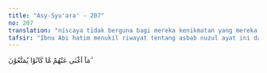 ```yaml
---
title: "Asy-Syu'ara' - 207"
no: 207
translation: "niscaya tidak berguna bagi mereka kenikmatan yang mereka rasakan."
tafsir: "Ibnu Abi hatim menukil riwayat tentang asbab nuzul ayat ini dari Abu Yahdham bahwa Rasulullah terlihat dalam keadaan bingung, kemudian para sahabat bertanya kepadanya apa sebab beliau bingung. Rasulullah menjawab bahwa beliau melihat musuh-musuhnya sesudah beliau wafat dari umatnya sendiri, maka turunlah ayat 205 Surah asy-Syu'ara', dan kebingungan Rasul akhirnya sirna.\n\nMelalui ayat-ayat ini, Allah memperingatkan orang-orang musyrik Mekah tentang azab-Nya dengan berfirman, \"Hai orang-orang musyrik, apakah kamu ingin mengalami nasib seperti yang dialami oleh umat-umat terdahulu? Mereka telah diberi kesenangan hidup, kekuatan tubuh, dan kesanggupan memakmurkan negeri mereka. Mereka mengira bahwa kebahagiaan, kemakmuran, dan kekuasaan yang diperoleh itu dapat mengelakkan mereka dari azab Allah. Kenyataannya tidak demikian. Mereka tetap merasakan azab yang sangat pedih. Demikian pedihnya azab itu seakan-akan mereka tidak pernah merasakan kebahagiaan dan kesenangan di dunia.\" Allah berfirman:\n\nPada hari ketika mereka melihat hari Kiamat itu (karena suasananya yang hebat), mereka merasa seakan-akan hanya (sebentar saja) tinggal (di dunia) pada waktu sore atau pagi hari. (an-Nazi'at/79: 46)."
---
```


مَآ اَغْنٰى عَنْهُمْ مَّا كَانُوْا يُمَتَّعُوْنَ ۗ 
